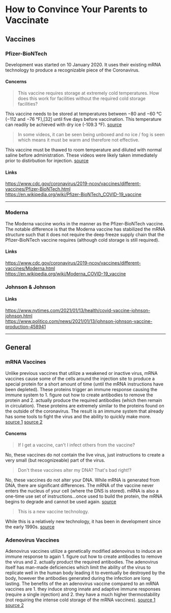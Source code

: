 # How to Convince Your Parents to Vaccinate

## Vaccines

### Pfizer-BioNTech
Development was started on 10 January 2020. It uses their existing mRNA technology to produce a recognizable piece of the Coronavirus.

#### Concerns
> This vaccine requires storage at extremely cold temperatures. How does this work for facilities without the required cold storage facilities?

This vaccine needs to be stored at temperatures between −80 and −60 °C (−112 and −76 °F),[32] until five days before vaccination. This temperature can readily be achieved with dry ice (-109.3 °F). [source](https://en.wikipedia.org/wiki/Pfizer-BioNTech_COVID-19_vaccine#cite_note-Vaccination_Storage-33)

> In some videos, it can be seen being unboxed and no ice / fog is seen which means it must be warm and therefore not effective.

This vaccine must be thawed to room temperature and diluted with normal saline before administration. These videos were likely taken immediately prior to distirbution for injection. [source](https://en.wikipedia.org/wiki/Pfizer-BioNTech_COVID-19_vaccine#cite_note-FDAEUA-10)


#### Links
https://www.cdc.gov/coronavirus/2019-ncov/vaccines/different-vaccines/Pfizer-BioNTech.html<br>
https://en.wikipedia.org/wiki/Pfizer-BioNTech_COVID-19_vaccine

---

### Moderna
The Moderna vaccine works in the manner as the Pfizer-BioNTech vaccine. The notable difference is that the Moderna vaccine has stabilized the mRNA structure such that it does not require the deep freeze supply chain that the Pfizer-BioNTech vaccine requires (although cold storage is still required).

#### Links
https://www.cdc.gov/coronavirus/2019-ncov/vaccines/different-vaccines/Moderna.html<br>
https://en.wikipedia.org/wiki/Moderna_COVID-19_vaccine<br>


### Johnson & Johnson


#### Links
https://www.nytimes.com/2021/01/13/health/covid-vaccine-johnson-johnson.html<br>
https://www.politico.com/news/2021/01/13/johnson-johnson-vaccine-production-458941


---

## General

### mRNA Vaccines

Unlike previous vaccines that utilize a weakened or inactive virus, mRNA vaccines cause some of the cells around the injection site to produce a special protein for a short amount of time (until the mRNA instructions have been depleted). These proteins trigger an immune response causing the immune system to 1. figure out how to create antibodies to remove the protein and 2. actually produce the required antibodies (which then remain in circulation). These proteins are extremely similar to the proteins found on the outside of the coronavirus. The result is an immune system that already has some tools to fight the virus and the ability to quickly make more. [source 1](https://www.cdc.gov/coronavirus/2019-ncov/vaccines/different-vaccines/mrna.html) [source 2](https://en.wikipedia.org/wiki/RNA_vaccine)

#### Concerns
> If I get a vaccine, can't I infect others from the vaccine?

No, these vaccines do not contain the live virus, just instructions to create a very small (but recognizeable) part of the virus.

> Don't these vaccines alter my DNA? That's bad right!?

No, these vaccines do not alter your DNA. While mRNA is generated from DNA, there are significant differences. The mRNA of the vaccine never enters the nucleus of your cell (where the DNS is stored). mRNA is also a one-time use set of instructions...once used to build the protein, the mRNA begins to degrade and cannot be used again. [source](https://www.cdc.gov/coronavirus/2019-ncov/vaccines/different-vaccines/mrna.html)

> This is a new vaccine technology.

While this is a relatively new technology, it has been in development since the early 1990s. [source](https://en.wikipedia.org/wiki/RNA_vaccine)


### Adenovirus Vaccines

Adenovirus vaccines utilize a genetically modified adenovirus to induce an immune response to again 1. figure out how to create antibodies to remove the virus and 2. actually product the required antibodies. The adenovirus itself has man-made deficiencies which limit the ability of the virus to replicate well in the human body leading it to eventually be destroyed by the body, however the antibodies generated during the infection are long lasting. The benefits of the an adenovirus vaccine compared to an mRNA vaccines are 1. they induce strong innate and adaptive immune responses (require a single injection) and 2. they have a much higher thermostability (not requiring the intense cold storage of the mRNA vaccines). [source 1](https://www.news-medical.net/health/What-are-Adenovirus-Based-Vaccines.aspx) [source 2](https://cen.acs.org/pharmaceuticals/vaccines/Adenoviral-vectors-new-COVID-19/98/i19)

